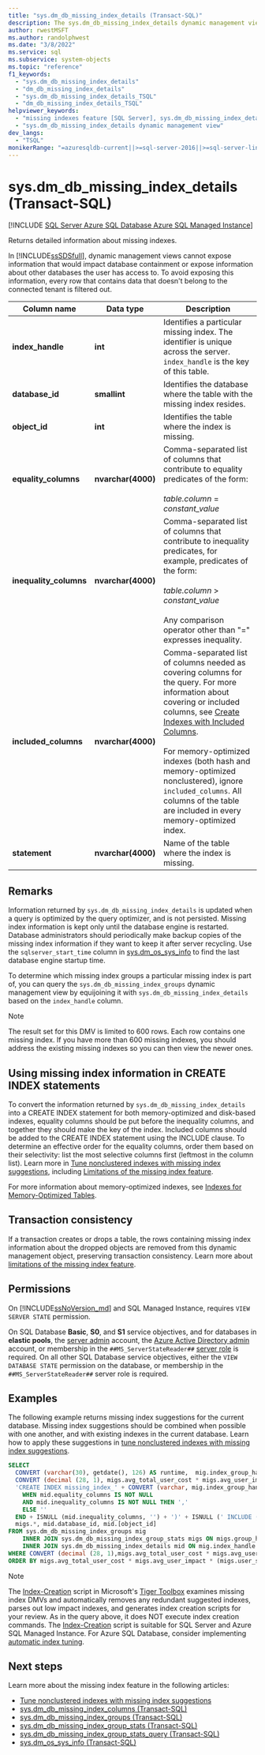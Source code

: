 ```yaml
---
title: "sys.dm_db_missing_index_details (Transact-SQL)"
description: The sys.dm_db_missing_index_details dynamic management view returns detailed information about missing indexes.
author: rwestMSFT
ms.author: randolphwest
ms.date: "3/8/2022"
ms.service: sql
ms.subservice: system-objects
ms.topic: "reference"
f1_keywords:
  - "sys.dm_db_missing_index_details"
  - "dm_db_missing_index_details"
  - "sys.dm_db_missing_index_details_TSQL"
  - "dm_db_missing_index_details_TSQL"
helpviewer_keywords:
  - "missing indexes feature [SQL Server], sys.dm_db_missing_index_details dynamic management view"
  - "sys.dm_db_missing_index_details dynamic management view"
dev_langs:
  - "TSQL"
monikerRange: "=azuresqldb-current||>=sql-server-2016||>=sql-server-linux-2017||=azuresqldb-mi-current"
---
```

# sys.dm_db_missing_index_details (Transact-SQL)
[!INCLUDE [SQL Server Azure SQL Database Azure SQL Managed Instance](../../includes/applies-to-version/sql-asdb-asdbmi.md)]

  Returns detailed information about missing indexes. 
  
 In [!INCLUDE[ssSDSfull](../../includes/sssdsfull-md.md)], dynamic management views cannot expose information that would impact database containment or expose information about other databases the user has access to. To avoid exposing this information, every row that contains data that doesn't belong to the connected tenant is filtered out.  

  
|Column name|Data type|Description|  
|-----------------|---------------|-----------------|  
|**index_handle**|**int**|Identifies a particular missing index. The identifier is unique across the server. `index_handle` is the key of this table.|  
|**database_id**|**smallint**|Identifies the database where the table with the missing index resides.|  
|**object_id**|**int**|Identifies the table where the index is missing.|  
|**equality_columns**|**nvarchar(4000)**|Comma-separated list of columns that contribute to equality predicates of the form:<br /><br /> *table.column* = *constant_value*|  
|**inequality_columns**|**nvarchar(4000)**|Comma-separated list of columns that contribute to inequality predicates, for example, predicates of the form:<br /><br /> *table.column* > *constant_value*<br /><br /> Any comparison operator other than "=" expresses inequality.|  
|**included_columns**|**nvarchar(4000)**|Comma-separated list of columns needed as covering columns for the query. For more information about covering or included columns, see [Create Indexes with Included Columns](../../relational-databases/indexes/create-indexes-with-included-columns.md).<br /><br /> For memory-optimized indexes (both hash and memory-optimized nonclustered), ignore `included_columns`. All columns of the table are included in every memory-optimized index.|  
|**statement**|**nvarchar(4000)**|Name of the table where the index is missing.|  
  
## Remarks  
 Information returned by `sys.dm_db_missing_index_details` is updated when a query is optimized by the query optimizer, and is not persisted. Missing index information is kept only until the database engine is restarted. Database administrators should periodically make backup copies of the missing index information if they want to keep it after server recycling. Use the `sqlserver_start_time` column in [sys.dm_os_sys_info](sys-dm-os-sys-info-transact-sql.md) to find the last database engine startup time.   

  
 To determine which missing index groups a particular missing index is part of, you can query the `sys.dm_db_missing_index_groups` dynamic management view by equijoining it with `sys.dm_db_missing_index_details` based on the `index_handle` column.  

  >[!NOTE]
  >The result set for this DMV is limited to 600 rows. Each row contains one missing index. If you have more than 600 missing indexes, you should address the existing missing indexes so you can then view the newer ones. 
  
## Using missing index information in CREATE INDEX statements  

To convert the information returned by `sys.dm_db_missing_index_details` into a CREATE INDEX statement for both memory-optimized and disk-based indexes, equality columns should be put before the inequality columns, and together they should make the key of the index. Included columns should be added to the CREATE INDEX statement using the INCLUDE clause. To determine an effective order for the equality columns, order them based on their selectivity: list the most selective columns first (leftmost in the column list). Learn more in [Tune nonclustered indexes with missing index suggestions](../indexes/tune-nonclustered-missing-index-suggestions.md), including [Limitations of the missing index feature](../indexes/tune-nonclustered-missing-index-suggestions.md#limitations-of-the-missing-index-feature).
  
 For more information about memory-optimized indexes, see [Indexes for Memory-Optimized Tables](../../relational-databases/in-memory-oltp/indexes-for-memory-optimized-tables.md).  
  
## Transaction consistency  

If a transaction creates or drops a table, the rows containing missing index information about the dropped objects are removed from this dynamic management object, preserving transaction consistency. Learn more about [limitations of the missing index feature](../indexes/tune-nonclustered-missing-index-suggestions.md#limitations-of-the-missing-index-feature).

## Permissions

On [!INCLUDE[ssNoVersion_md](../../includes/ssnoversion-md.md)] and SQL Managed Instance, requires `VIEW SERVER STATE` permission.

On SQL Database **Basic**, **S0**, and **S1** service objectives, and for databases in **elastic pools**, the [server admin](/azure/azure-sql/database/logins-create-manage#existing-logins-and-user-accounts-after-creating-a-new-database) account, the [Azure Active Directory admin](/azure/azure-sql/database/authentication-aad-overview#administrator-structure) account, or membership in the `##MS_ServerStateReader##` [server role](/azure/azure-sql/database/security-server-roles) is required. On all other SQL Database service objectives, either the `VIEW DATABASE STATE` permission on the database, or membership in the `##MS_ServerStateReader##` server role is required.   

## Examples

The following example returns missing index suggestions for the current database. Missing index suggestions should be combined when possible with one another, and with existing indexes in the current database. Learn how to apply these suggestions in [tune nonclustered indexes with missing index suggestions](../indexes/tune-nonclustered-missing-index-suggestions.md).

```sql
SELECT
  CONVERT (varchar(30), getdate(), 126) AS runtime,  mig.index_group_handle,  mid.index_handle,
  CONVERT (decimal (28, 1), migs.avg_total_user_cost * migs.avg_user_impact * (migs.user_seeks + migs.user_scans) ) AS improvement_measure,
  'CREATE INDEX missing_index_' + CONVERT (varchar, mig.index_group_handle) + '_' + CONVERT (varchar, mid.index_handle) + ' ON ' + mid.statement + ' (' + ISNULL (mid.equality_columns, '') + CASE
    WHEN mid.equality_columns IS NOT NULL
    AND mid.inequality_columns IS NOT NULL THEN ','
    ELSE ''
  END + ISNULL (mid.inequality_columns, '') + ')' + ISNULL (' INCLUDE (' + mid.included_columns + ')', '') AS create_index_statement,
  migs.*, mid.database_id, mid.[object_id]
FROM sys.dm_db_missing_index_groups mig
	INNER JOIN sys.dm_db_missing_index_group_stats migs ON migs.group_handle = mig.index_group_handle
	INNER JOIN sys.dm_db_missing_index_details mid ON mig.index_handle = mid.index_handle
WHERE CONVERT (decimal (28, 1),migs.avg_total_user_cost * migs.avg_user_impact * (migs.user_seeks + migs.user_scans)) > 10
ORDER BY migs.avg_total_user_cost * migs.avg_user_impact * (migs.user_seeks + migs.user_scans) DESC
```

> [!NOTE]
> The [Index-Creation](https://github.com/microsoft/tigertoolbox/tree/master/Index-Creation) script in Microsoft's [Tiger Toolbox](https://github.com/microsoft/tigertoolbox) examines missing index DMVs and automatically removes any redundant suggested indexes, parses out low impact indexes, and generates index creation scripts for your review. As in the query above, it does NOT execute index creation commands. The [Index-Creation](https://github.com/microsoft/tigertoolbox/tree/master/Index-Creation) script is suitable for SQL Server and  Azure SQL Managed Instance. For Azure SQL Database, consider implementing [automatic index tuning](/azure/azure-sql/database/automatic-tuning-overview).

## Next steps

Learn more about the missing index feature in the following articles:

- [Tune nonclustered indexes with missing index suggestions](../indexes/tune-nonclustered-missing-index-suggestions.md)
- [sys.dm_db_missing_index_columns &#40;Transact-SQL&#41;](../../relational-databases/system-dynamic-management-views/sys-dm-db-missing-index-columns-transact-sql.md)   
- [sys.dm_db_missing_index_groups &#40;Transact-SQL&#41;](../../relational-databases/system-dynamic-management-views/sys-dm-db-missing-index-groups-transact-sql.md)   
- [sys.dm_db_missing_index_group_stats &#40;Transact-SQL&#41;](../../relational-databases/system-dynamic-management-views/sys-dm-db-missing-index-group-stats-transact-sql.md)  
- [sys.dm_db_missing_index_group_stats_query &#40;Transact-SQL&#41;](../../relational-databases/system-dynamic-management-views/sys-dm-db-missing-index-group-stats-query-transact-sql.md)     
- [sys.dm_os_sys_info  &#40;Transact-SQL&#41;](sys-dm-os-sys-info-transact-sql.md)
